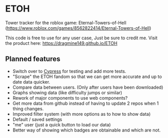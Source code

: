 # ETOH
Tower tracker for the roblox game: Eternal-Towers-of-Hell (https://www.roblox.com/games/8562822414/Eternal-Towers-of-Hell)

This code is free to use for any user case, Just be sure to credit me.
Visit the product here: https://dragmine149.github.io/ETOH

## Planned features
- Switch over to [Cypress](https://docs.cypress.io/app/end-to-end-testing/writing-your-first-end-to-end-test) for testing and add more tests.
- "Scrape" the ETOH fandom so that we can get more accurate and up to date data quicker.
- Compare data between users. (Only after users have been downloaded)
- Graphs showing data (like difficulty jumps or similar)
- Rework of major components to use web components?
- Get more data from github instead of having to update 2 repos when 1 thing changes.
- Improved filter system (with more options as to how to show data)
- Default / saved settings
- "me" user (just a quick button to load our data)
- Better way of showing which badges are obtainable and which are not.
